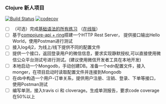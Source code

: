 ### Clojure 新人项目
[![Build Status](https://travis-ci.org/NickYadance/jiliguala-newbie.svg?branch=master)](https://travis-ci.org/NickYadance/jiliguala-newbie)
[![codecov](https://codecov.io/gh/NickYadance/jiliguala-newbie/branch/master/graph/badge.svg)](https://codecov.io/gh/NickYadance/jiliguala-newbie)
- [ ] （可选）完成[基础语法的所有练习](https://github.com/functional-koans/clojure-koans) （[在线版](http://clojurescriptkoans.com)）
- [ ] 基于[compojure-api + ring](https://github.com/metosin/compojure-api)搭建一个HTTP Rest Server，
提供接口输出Hello World，使用Postman进行测试
- [ ] 接入log4j2，为线上/线下提供不同的配置文件
- [ ] 提供一个接口，返回登录用户的微信信息，要求实现静默授权,可以直接使用微信公众平台测试号进行测试。(建议使用微信开发者工具在本地开发)
- [ ] 本地启动一个Mongodb，手动创建DB。准备一个edn配置文件，接入monger，在项目启动时读取配置文件并连接到Mongodb
- [ ] 在db中构造一个用户-订单关系，提供用户注册、注销、登录、下单等接口，使用Postman测试
- [ ] 编写单测，接入travis ci 和 cloverage。生成单测报告，要求code coverage在50%以上